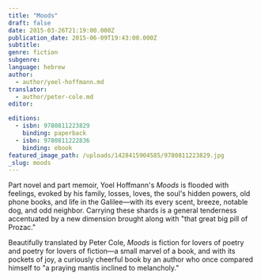 ```yaml
---
title: "Moods"
draft: false
date: 2015-03-26T21:19:00.000Z
publication_date: 2015-06-09T19:43:00.000Z
subtitle:
genre: fiction
subgenre:
language: hebrew
author:
  - author/yoel-hoffmann.md
translator:
  - author/peter-cole.md
editor:

editions:
  - isbn: 9780811223829
    binding: paperback
  - isbn: 9780811222836
    binding: ebook
featured_image_path: /uploads/1428415904585/9780811223829.jpg
_slug: moods
---
```


Part novel and part memoir, Yoel Hoffmann's _Moods_ is flooded with feelings, evoked by his family, losses, loves, the soul's hidden powers, old phone books, and life in the Galilee—with its every scent, breeze, notable dog, and odd neighbor. Carrying these shards is a general tenderness accentuated by a new dimension brought along with "that great big pill of Prozac."

Beautifully translated by Peter Cole, _Moods_ is fiction for lovers of poetry and poetry for lovers of fiction—a small marvel of a book, and with its pockets of joy, a curiously cheerful book by an author who once compared himself to "a praying mantis inclined to melancholy."

